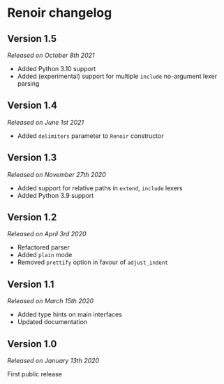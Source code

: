 Renoir changelog
================

Version 1.5
-----------

*Released on October 8th 2021*

- Added Python 3.10 support
- Added (experimental) support for multiple `include` no-argument lexer parsing

Version 1.4
-----------

*Released on June 1st 2021*

- Added `delimiters` parameter to `Renoir` constructor

Version 1.3
-----------

*Released on November 27th 2020*

- Added support for relative paths in `extend`, `include` lexers
- Added Python 3.9 support

Version 1.2
-----------

*Released on April 3rd 2020*

- Refactored parser
- Added `plain` mode
- Removed `prettify` option in favour of `adjust_indent`

Version 1.1
-----------

*Released on March 15th 2020*

- Added type hints on main interfaces
- Updated documentation

Version 1.0
-----------

*Released on January 13th 2020*

First public release
